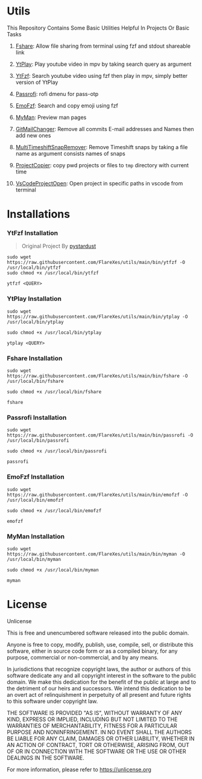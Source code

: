# Utils
This Repository Contains Some Basic Utilities Helpful In Projects Or Basic Tasks

1. [Fshare](https://github.com/FlareXes/utils/blob/main/fshare): Allow file sharing from terminal using fzf and stdout shareable link

2. [YtPlay](https://github.com/FireFlareDb/utils/blob/main/ytplay): Play youtube video in mpv by taking search query as argument
   
3. [YtFzf](https://github.com/FireFlareDb/utils/blob/main/ytfzf): Search youtube video using fzf then play in mpv, simply better version of YtPlay

4. [Passrofi](https://github.com/FireFlareDb/utils/blob/main/passrofi): rofi dmenu for pass-otp

5. [EmoFzf](https://github.com/FireFlareDb/utils/blob/main/emofzf): Search and copy emoji using fzf

6. [MyMan](https://github.com/FireFlareDb/utils/blob/main/myman): Preview man pages

7. [GitMailChanger](https://github.com/FireFlareDb/utils/blob/main/gitMailChanger): Remove all commits E-mail addresses and Names then add new ones

8. [MultiTimeshiftSnapRemover](https://github.com/FireFlareDb/utils/blob/main/multiTimeshiftSnapRemover): Remove Timeshift snaps by taking a file name as argument consists names of snaps

9. [ProjectCopier](https://github.com/FireFlareDb/utils/blob/main/projectCopier): copy pwd projects or files to `tmp` directory with current time

10. [VsCodeProjectOpen](https://github.com/FireFlareDb/utils/blob/main/vsCodeProjectOpen): Open project in specific paths in vscode from terminal

# Installations

### YtFzf Installation
> Original Project By [pystardust](https://github.com/pystardust/ytfzf)
```
sudo wget https://raw.githubusercontent.com/FlareXes/utils/main/bin/ytfzf -O /usr/local/bin/ytfzf
sudo chmod +x /usr/local/bin/ytfzf

ytfzf <QUERY>
```

### YtPlay Installation
```
sudo wget https://raw.githubusercontent.com/FlareXes/utils/main/bin/ytplay -O /usr/local/bin/ytplay

sudo chmod +x /usr/local/bin/ytplay

ytplay <QUERY>
```
### Fshare Installation
```
sudo wget https://raw.githubusercontent.com/FlareXes/utils/main/bin/fshare -O /usr/local/bin/fshare

sudo chmod +x /usr/local/bin/fshare

fshare
```

### Passrofi Installation
```
sudo wget https://raw.githubusercontent.com/FlareXes/utils/main/bin/passrofi -O /usr/local/bin/passrofi

sudo chmod +x /usr/local/bin/passrofi

passrofi
```

### EmoFzf Installation
```
sudo wget https://raw.githubusercontent.com/FlareXes/utils/main/bin/emofzf -O /usr/local/bin/emofzf

sudo chmod +x /usr/local/bin/emofzf

emofzf
```

### MyMan Installation
```
sudo wget https://raw.githubusercontent.com/FlareXes/utils/main/bin/myman -O /usr/local/bin/myman

sudo chmod +x /usr/local/bin/myman

myman
```

# License
Unlicense

This is free and unencumbered software released into the public domain.

Anyone is free to copy, modify, publish, use, compile, sell, or
distribute this software, either in source code form or as a compiled
binary, for any purpose, commercial or non-commercial, and by any
means.

In jurisdictions that recognize copyright laws, the author or authors
of this software dedicate any and all copyright interest in the
software to the public domain. We make this dedication for the benefit
of the public at large and to the detriment of our heirs and
successors. We intend this dedication to be an overt act of
relinquishment in perpetuity of all present and future rights to this
software under copyright law.

THE SOFTWARE IS PROVIDED "AS IS", WITHOUT WARRANTY OF ANY KIND,
EXPRESS OR IMPLIED, INCLUDING BUT NOT LIMITED TO THE WARRANTIES OF
MERCHANTABILITY, FITNESS FOR A PARTICULAR PURPOSE AND NONINFRINGEMENT.
IN NO EVENT SHALL THE AUTHORS BE LIABLE FOR ANY CLAIM, DAMAGES OR
OTHER LIABILITY, WHETHER IN AN ACTION OF CONTRACT, TORT OR OTHERWISE,
ARISING FROM, OUT OF OR IN CONNECTION WITH THE SOFTWARE OR THE USE OR
OTHER DEALINGS IN THE SOFTWARE.

For more information, please refer to <https://unlicense.org>
